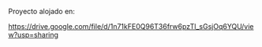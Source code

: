 Proyecto alojado en:

https://drive.google.com/file/d/1n71kFE0Q96T36frw6pzTl_sGsjOq6YQU/view?usp=sharing
